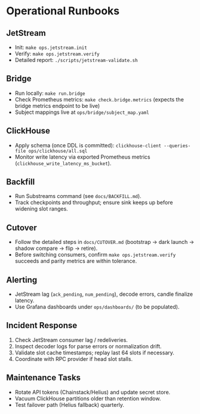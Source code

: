 # Operational Runbooks

## JetStream
- Init: `make ops.jetstream.init`
- Verify: `make ops.jetstream.verify`
- Detailed report: `./scripts/jetstream-validate.sh`

## Bridge
- Run locally: `make run.bridge`
- Check Prometheus metrics: `make check.bridge.metrics` (expects the bridge metrics endpoint to be live)
- Subject mappings live at `ops/bridge/subject_map.yaml`

## ClickHouse
- Apply schema (once DDL is committed): `clickhouse-client --queries-file ops/clickhouse/all.sql`
- Monitor write latency via exported Prometheus metrics (`clickhouse_write_latency_ms_bucket`).

## Backfill
- Run Substreams command (see `docs/BACKFILL.md`).
- Track checkpoints and throughput; ensure sink keeps up before widening slot ranges.

## Cutover
- Follow the detailed steps in `docs/CUTOVER.md` (bootstrap → dark launch → shadow compare → flip → retire).
- Before switching consumers, confirm `make ops.jetstream.verify` succeeds and parity metrics are within tolerance.

## Alerting
- JetStream lag (`ack_pending`, `num_pending`), decode errors, candle finalize latency.
- Use Grafana dashboards under `ops/dashboards/` (to be populated).

## Incident Response
1. Check JetStream consumer lag / redeliveries.
2. Inspect decoder logs for parse errors or normalization drift.
3. Validate slot cache timestamps; replay last 64 slots if necessary.
4. Coordinate with RPC provider if head slot stalls.

## Maintenance Tasks
- Rotate API tokens (Chainstack/Helius) and update secret store.
- Vacuum ClickHouse partitions older than retention window.
- Test failover path (Helius fallback) quarterly.
